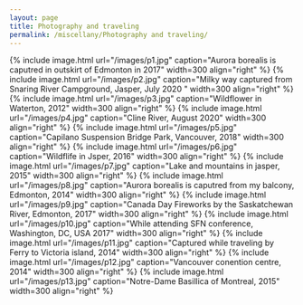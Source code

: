 ```yaml
---
layout: page
title: Photography and traveling
permalink: /miscellany/Photography and traveling/
---
```

{% include image.html url="/images/p1.jpg" caption="Aurora borealis is caputred in outskirt of Edmonton in 2017" width=300 align="right" %}
{% include image.html url="/images/p2.jpg" caption="Milky way captured from Snaring River Campground, Jasper, July 2020 " width=300 align="right" %}
{% include image.html url="/images/p3.jpg" caption="Wildflower in Waterton, 2012" width=300 align="right" %}
{% include image.html url="/images/p4.jpg" caption="Cline River, August 2020" width=300 align="right" %}
{% include image.html url="/images/p5.jpg" caption="Capilano Suspension Bridge Park, Vancouver, 2018" width=300 align="right" %}
{% include image.html url="/images/p6.jpg" caption="Wildflife in Jsper, 2016" width=300 align="right" %}
{% include image.html url="/images/p7.jpg" caption="Lake and mountains in jasper, 2015" width=300 align="right" %}
{% include image.html url="/images/p8.jpg" caption="Aurora borealis is caputred from my balcony, Edmonton, 2014" width=300 align="right" %}
{% include image.html url="/images/p9.jpg" caption="Canada Day Fireworks by the Saskatchewan River, Edmonton, 2017" width=300 align="right" %}
{% include image.html url="/images/p10.jpg" caption="While attending SFN conference, Washington, DC, USA 2017" width=300 align="right" %}
{% include image.html url="/images/p11.jpg" caption="Captured while traveling by Ferry to Victoria island, 2014" width=300 align="right" %}
{% include image.html url="/images/p12.jpg" caption="Vancouver conention centre, 2014" width=300 align="right" %}
{% include image.html url="/images/p13.jpg" caption="Notre-Dame Basillica of Montreal, 2015" width=300 align="right" %}